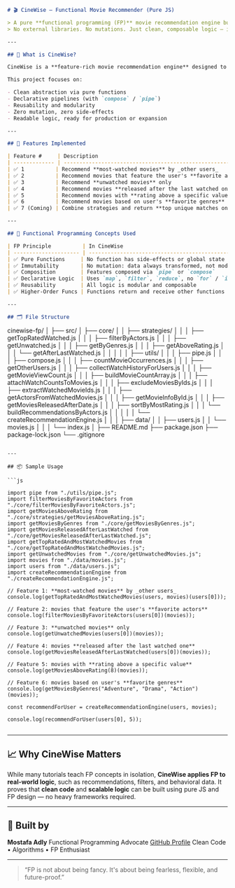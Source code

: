 ```markdown
# 🎬 CineWise — Functional Movie Recommender (Pure JS)

> A pure **functional programming (FP)** movie recommendation engine built in vanilla JavaScript.  
> No external libraries. No mutations. Just clean, composable logic — inspired by Netflix-style intelligence.

---

## 📌 What is CineWise?

CineWise is a **feature-rich movie recommendation engine** designed to demonstrate advanced concepts of **Functional Programming** in a real-world setting.

This project focuses on:

- Clean abstraction via pure functions
- Declarative pipelines (with `compose` / `pipe`)
- Reusability and modularity
- Zero mutation, zero side-effects
- Readable logic, ready for production or expansion

---

## 🚀 Features Implemented

| Feature #     | Description                                                  |
| ------------- | ------------------------------------------------------------ |
| ✅ 1          | Recommend **most-watched movies** by _other users_           |
| ✅ 2          | Recommend movies that feature the user's **favorite actors** |
| ✅ 3          | Recommend **unwatched movies** only                          |
| ✅ 4          | Recommend movies **released after the last watched one**     |
| ✅ 5          | Recommend movies with **rating above a specific value**      |
| ✅ 6          | Recommend movies based on user's **favorite genres**         |
| ✅ 7 (Coming) | Combine strategies and return **top unique matches only**    |

---

## 🧠 Functional Programming Concepts Used

| FP Principle          | In CineWise                                        |
| --------------------- | -------------------------------------------------- |
| ✅ Pure Functions     | No function has side-effects or global state       |
| ✅ Immutability       | No mutation: data always transformed, not modified |
| ✅ Composition        | Features composed via `pipe` or `compose`          |
| ✅ Declarative Logic  | Uses `map`, `filter`, `reduce`, no `for` / `if`    |
| ✅ Reusability        | All logic is modular and composable                |
| ✅ Higher-Order Funcs | Functions return and receive other functions       |

---

## 🗂 File Structure
```

cinewise-fp/
│
├── src/
│ ├── core/
│ │ ├── strategies/
│ │ │ ├── getTopRatedWatched.js
│ │ │ ├── filterByActors.js
│ │ │ ├── getUnwatched.js
│ │ │ ├── getByGenres.js
│ │ │ ├── getAboveRating.js
│ │ │ └── getAfterLastWatched.js
│ │ │
│ │ ├── utils/
│ │ │ ├── pipe.js
│ │ │ ├── compose.js
│ │ │ ├── countMovieOccurrences.js
│ │ │ ├── getOtherUsers.js
│ │ │ ├── collectWatchHistoryForUsers.js
│ │ │ ├── getMovieViewCount.js
│ │ │ ├── buildMovieCountArray.js
│ │ │ ├── attachWatchCountsToMovies.js
│ │ │ ├── excludeMoviesByIds.js
│ │ │ ├── extractWatchedMovieIds.js
│ │ │ ├── getActorsFromWatchedMovies.js
│ │ │ ├── getMovieInfoById.js
│ │ │ ├── getMoviesReleasedAfterDate.js
│ │ │ ├── sortByMostRating.js
│ │ │ └── buildRecommendationsByActors.js
│ │ │
│ │ └── createRecommendationEngine.js
│ │
│ ├── data/
│ │ ├── users.js
│ │ └── movies.js
│ │
│ └── index.js
│
├── README.md
├── package.json
├── package-lock.json
└── .gitignore

````

---

## 📦 Sample Usage

```js

import pipe from "./utils/pipe.js";
import filterMoviesByFavoriteActors from "./core/filterMoviesByFavoriteActors.js";
import getMoviesAboveRating from "./core/strategies/getMoviesAboveRating.js";
import getMoviesByGenres from "./core/getMoviesByGenres.js";
import getMoviesReleasedAfterLastWatched from "./core/getMoviesReleasedAfterLastWatched.js";
import getTopRatedAndMostWatchedMovies from "./core/getTopRatedAndMostWatchedMovies.js";
import getUnwatchedMovies from "./core/getUnwatchedMovies.js";
import movies from "./data/movies.js";
import users from "./data/users.js";
import createRecommendationEngine from "./createRecommendationEngine.js";

// Feature 1: **most-watched movies** by _other users_
console.log(getTopRatedAndMostWatchedMovies(users, movies)(users[0]));

// Feature 2: movies that feature the user's **favorite actors**
console.log(filterMoviesByFavoriteActors(users[0])(movies));

// Feature 3: **unwatched movies** only
console.log(getUnwatchedMovies(users[0])(movies));

// Feature 4: movies **released after the last watched one**
console.log(getMoviesReleasedAfterLastWatched(users[0])(movies));

// Feature 5: movies with **rating above a specific value**
console.log(getMoviesAboveRating(8)(movies));

// Feature 6: movies based on user's **favorite genres**
console.log(getMoviesByGenres("Adventure", "Drama", "Action")(movies));

const recommendForUser = createRecommendationEngine(users, movies);

console.log(recommendForUser(users[0], 5));


````

---

## 📈 Why CineWise Matters

While many tutorials teach FP concepts in isolation, **CineWise applies FP to real-world logic**, such as recommendations, filters, and behavioral data. It proves that **clean code** and **scalable logic** can be built using pure JS and FP design — no heavy frameworks required.

---

## 🙌 Built by

**Mostafa Adly**
Functional Programming Advocate
[GitHub Profile](https://github.com/YourUsername)
Clean Code • Algorithms • FP Enthusiast

---

> “FP is not about being fancy. It's about being fearless, flexible, and future-proof.”
